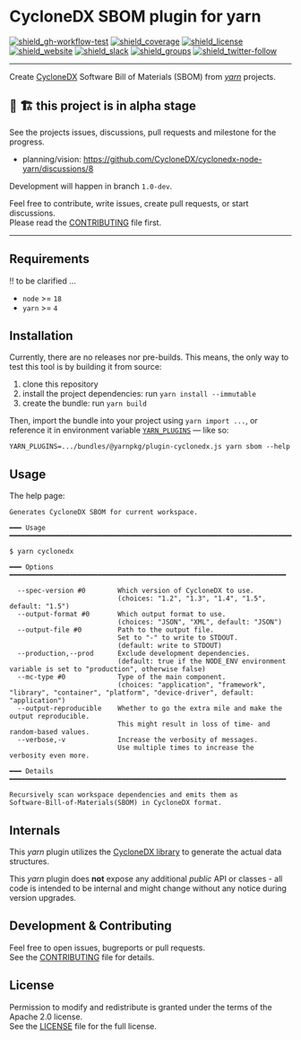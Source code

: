 # CycloneDX SBOM plugin for yarn

[![shield_gh-workflow-test]][link_gh-workflow-test]
[![shield_coverage]][link_codacy]
[![shield_license]][license_file]  
[![shield_website]][link_website]
[![shield_slack]][link_slack]
[![shield_groups]][link_discussion]
[![shield_twitter-follow]][link_twitter]

----

Create [CycloneDX] Software Bill of Materials (SBOM) from _[yarn]_ projects.

## 🚧 🏗️ this project is in alpha stage

See the projects issues, discussions, pull requests and milestone for the progress.

- planning/vision: https://github.com/CycloneDX/cyclonedx-node-yarn/discussions/8

Development will happen in branch `1.0-dev`.

Feel free to contribute, write issues, create pull requests, or start discussions.  
Please read the [CONTRIBUTING][contributing_file] file first.

----

## Requirements

!! to be clarified ...

* `node` >= `18`
* `yarn` >= `4`

## Installation

Currently, there are no releases nor pre-builds. This means, the only way to test this tool is by building it from source:
1. clone this repository
1. install the project dependencies: run `yarn install --immutable`
1. create the bundle: run  `yarn build`

Then, import the bundle into your project using `yarn import ...`,
or reference it in environment variable [`YARN_PLUGINS`](https://yarnpkg.com/advanced/plugin-tutorial#dynamically-loading-plugins-using-the-yarn_plugins-environment-variable) — like so:

```shell
YARN_PLUGINS=.../bundles/@yarnpkg/plugin-cyclonedx.js yarn sbom --help
```

## Usage

The help page:

```text
Generates CycloneDX SBOM for current workspace.

━━━ Usage ━━━━━━━━━━━━━━━━━━━━━━━━━━━━━━━━━━━━━━━━━━━━━━━━━━━━━━━━━━━━━━━━━━━━━━━

$ yarn cyclonedx

━━━ Options ━━━━━━━━━━━━━━━━━━━━━━━━━━━━━━━━━━━━━━━━━━━━━━━━━━━━━━━━━━━━━━━━━━━━━

  --spec-version #0        Which version of CycloneDX to use. 
                           (choices: "1.2", "1.3", "1.4", "1.5", default: "1.5")
  --output-format #0       Which output format to use. 
                           (choices: "JSON", "XML", default: "JSON")
  --output-file #0         Path to the output file. 
                           Set to "-" to write to STDOUT. 
                           (default: write to STDOUT)
  --production,--prod      Exclude development dependencies. 
                           (default: true if the NODE_ENV environment variable is set to "production", otherwise false)
  --mc-type #0             Type of the main component. 
                           (choices: "application", "framework", "library", "container", "platform", "device-driver", default: "application")
  --output-reproducible    Whether to go the extra mile and make the output reproducible. 
                           This might result in loss of time- and random-based values.
  --verbose,-v             Increase the verbosity of messages.
                           Use multiple times to increase the verbosity even more.

━━━ Details ━━━━━━━━━━━━━━━━━━━━━━━━━━━━━━━━━━━━━━━━━━━━━━━━━━━━━━━━━━━━━━━━━━━━━

Recursively scan workspace dependencies and emits them as 
Software-Bill-of-Materials(SBOM) in CycloneDX format.
```


## Internals

This _yarn_ plugin utilizes the [CycloneDX library][CycloneDX-library] to generate the actual data structures.

This _yarn_ plugin does **not** expose any additional _public_ API or classes - all code is intended to be internal and might change without any notice during version upgrades.

## Development & Contributing

Feel free to open issues, bugreports or pull requests.  
See the [CONTRIBUTING][contributing_file] file for details.

## License

Permission to modify and redistribute is granted under the terms of the Apache 2.0 license.  
See the [LICENSE][license_file] file for the full license.


[license_file]: https://github.com/CycloneDX/cyclonedx-node-yarn/blob/1.0-dev/LICENSE
[contributing_file]: https://github.com/CycloneDX/cyclonedx-node-yarn/blob/1.0-dev/CONTRIBUTING.md

[CycloneDX]: https://cyclonedx.org/
[yarn]: https://yarnpkg.com/
[cyclonedx-library]: https://www.npmjs.com/package/@cyclonedx/cyclonedx-library

[shield_gh-workflow-test]: https://img.shields.io/github/actions/workflow/status/CycloneDX/cyclonedx-node-yarn/nodejs.yml?branch=1.0-dev&logo=GitHub&logoColor=white "tests"
[shield_coverage]: https://img.shields.io/codacy/coverage/b0af77db5c7b4ab7a36eab255c7f9ede?logo=Codacy&logoColor=white "test coverage"
[shield_license]: https://img.shields.io/github/license/CycloneDX/cyclonedx-node-yarn?logo=open%20source%20initiative&logoColor=white "license"
[shield_website]: https://img.shields.io/badge/https://-cyclonedx.org-blue.svg "homepage"
[shield_slack]: https://img.shields.io/badge/slack-join-blue?logo=Slack&logoColor=white "slack join"
[shield_groups]: https://img.shields.io/badge/discussion-groups.io-blue.svg "groups discussion"
[shield_twitter-follow]: https://img.shields.io/badge/Twitter-follow-blue?logo=Twitter&logoColor=white "twitter follow"

[link_website]: https://cyclonedx.org/
[link_gh-workflow-test]: https://github.com/CycloneDX/cyclonedx-node-yarn/actions/workflows/nodejs.yml?query=branch%3A1.0-dev
[link_codacy]: https://app.codacy.com/gh/CycloneDX/cyclonedx-node-yarn/dashboard
[link_slack]: https://cyclonedx.org/slack/invite
[link_discussion]: https://groups.io/g/CycloneDX
[link_twitter]: https://twitter.com/CycloneDX_Spec
